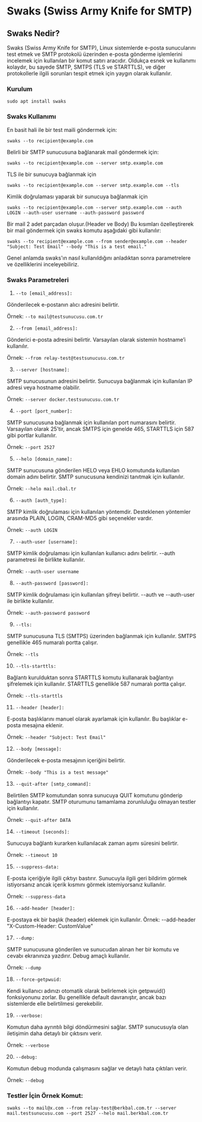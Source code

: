 # Swaks (Swiss Army Knife for SMTP)

## Swaks Nedir?

Swaks (Swiss Army Knife for SMTP), Linux sistemlerde e-posta sunucularını test etmek ve SMTP protokolü üzerinden e-posta gönderme işlemlerini incelemek için kullanılan bir komut satırı aracıdır. Oldukça esnek ve kullanımı kolaydır, bu sayede SMTP, SMTPS (TLS ve STARTTLS), ve diğer protokollerle ilgili sorunları tespit etmek için yaygın olarak kullanılır.

### Kurulum

```
sudo apt install swaks
```

### Swaks Kullanımı

En basit hali ile bir test maili göndermek için:

```
swaks --to recipient@example.com
```

Belirli bir SMTP sunucusuna bağlanarak mail göndermek için:

```
swaks --to recipient@example.com --server smtp.example.com
```

TLS ile bir sunucuya bağlanmak için

```
swaks --to recipient@example.com --server smtp.example.com --tls
```

Kimlik doğrulaması yaparak bir sunucuya bağlanmak için

```
swaks --to recipient@example.com --server smtp.example.com --auth LOGIN --auth-user username --auth-password password
```

Bir mail 2 adet parçadan oluşur.(Header ve Body) Bu kısımları özelleştirerek bir mail göndermek için swaks komutu aşağıdaki gibi kullanılır:

```
swaks --to recipient@example.com --from sender@example.com --header "Subject: Test Email" --body "This is a test email."
```
Genel anlamda swaks'ın nasıl kullanıldığını anladıktan sonra parametrelere ve özelliklerini inceleyebiliriz.


### Swaks Parametreleri

1. ```--to [email_address]:```

Gönderilecek e-postanın alıcı adresini belirtir.

Örnek: ```--to mail@testsunucusu.com.tr```

2. ```--from [email_address]:```

Gönderici e-posta adresini belirtir. Varsayılan olarak sistemin hostname’i kullanılır.

Örnek: ```--from relay-test@testsunucusu.com.tr```

3. ```--server [hostname]:```

SMTP sunucusunun adresini belirtir. Sunucuya bağlanmak için kullanılan IP adresi veya hostname olabilir.

Örnek: ```--server docker.testsunucusu.com.tr```

4. ```--port [port_number]:```

SMTP sunucusuna bağlanmak için kullanılan port numarasını belirtir. Varsayılan olarak 25’tir, ancak SMTPS için genelde 465, STARTTLS için 587 gibi portlar kullanılır.

Örnek: ```--port 2527```

5. ```--helo [domain_name]:```

SMTP sunucusuna gönderilen HELO veya EHLO komutunda kullanılan domain adını belirtir. SMTP sunucusuna kendinizi tanıtmak için kullanılır.

Örnek: ```--helo mail.cbal.tr```

6. ```--auth [auth_type]:```

SMTP kimlik doğrulaması için kullanılan yöntemdir. Desteklenen yöntemler arasında PLAIN, LOGIN, CRAM-MD5 gibi seçenekler vardır.

Örnek: ```--auth LOGIN```

7. ```--auth-user [username]:```

SMTP kimlik doğrulaması için kullanılan kullanıcı adını belirtir. --auth parametresi ile birlikte kullanılır.

Örnek: ```--auth-user username```

8. ```--auth-password [password]:```

SMTP kimlik doğrulaması için kullanılan şifreyi belirtir. --auth ve --auth-user ile birlikte kullanılır.

Örnek: ```--auth-password password```

9. ```--tls:```

SMTP sunucusuna TLS (SMTPS) üzerinden bağlanmak için kullanılır. SMTPS genellikle 465 numaralı portta çalışır.

Örnek: ```--tls```

10. ```--tls-starttls:```

Bağlantı kurulduktan sonra STARTTLS komutu kullanarak bağlantıyı şifrelemek için kullanılır. STARTTLS genellikle 587 numaralı portta çalışır.

Örnek: ```--tls-starttls```

11. ```--header [header]:```

E-posta başlıklarını manuel olarak ayarlamak için kullanılır. Bu başlıklar e-posta mesajına eklenir.

Örnek: ```--header "Subject: Test Email"```

12. ```--body [message]:```

Gönderilecek e-posta mesajının içeriğini belirtir.

Örnek: ```--body "This is a test message"```

13. ```--quit-after [smtp_command]:```

Belirtilen SMTP komutundan sonra sunucuya QUIT komutunu gönderip bağlantıyı kapatır. SMTP oturumunu tamamlama zorunluluğu olmayan testler için kullanılır.

Örnek: ```--quit-after DATA```

14. ```--timeout [seconds]:```

Sunucuya bağlantı kurarken kullanılacak zaman aşımı süresini belirtir.

Örnek: ```--timeout 10```

15. ```--suppress-data:```

E-posta içeriğiyle ilgili çıktıyı bastırır. Sunucuyla ilgili geri bildirim görmek istiyorsanız ancak içerik kısmını görmek istemiyorsanız kullanılır.

Örnek: ```--suppress-data```

16. ```--add-header [header]:```

E-postaya ek bir başlık (header) eklemek için kullanılır.
Örnek: --add-header "X-Custom-Header: CustomValue"

17. ```--dump:```

SMTP sunucusuna gönderilen ve sunucudan alınan her bir komutu ve cevabı ekranınıza yazdırır. Debug amaçlı kullanılır.

Örnek: ```--dump```

18. ```--force-getpwuid:```

Kendi kullanıcı adınızı otomatik olarak belirlemek için getpwuid() fonksiyonunu zorlar. Bu genellikle default davranıştır, ancak bazı sistemlerde elle belirtilmesi gerekebilir.

19. ```--verbose:```

Komutun daha ayrıntılı bilgi döndürmesini sağlar. SMTP sunucusuyla olan iletişimin daha detaylı bir çıktısını verir.

Örnek: ```--verbose```

20. ```--debug:```

Komutun debug modunda çalışmasını sağlar ve detaylı hata çıktıları verir.

Örnek: ```--debug```

### Testler İçin Örnek Komut: 

```
swaks --to mail@x.com --from relay-test@berkbal.com.tr --server mail.testsunucusu.com --port 2527 --helo mail.berkbal.com.tr
```

